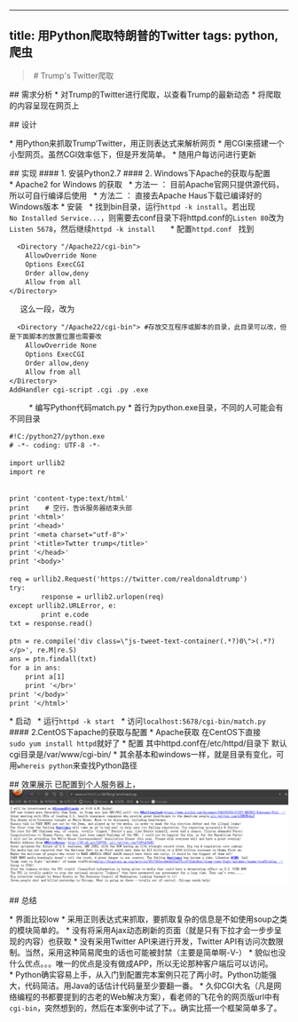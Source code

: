 -----------------------
title: 用Python爬取特朗普的Twitter
tags: python,爬虫
-----------------------

> # Trump's Twitter爬取

## 需求分析
* 对Trump的Twitter进行爬取，以查看Trump的最新动态
* 将爬取的内容呈现在网页上

## 设计

* 用Python来抓取Trump‘Twitter，用正则表达式来解析网页
* 用CGI来搭建一个小型网页。虽然CGI效率低下，但是开发简单。
* 随用户每访问进行更新

## 实现
#### 1. 安装Python2.7
#### 2. Windows下Apache的获取与配置
* Apache2 for Windows 的获取
  * 方法一 ： 目前Apache官网只提供源代码，所以可自行编译后使用
  * 方法二 ： 直接去Apache Haus下载已编译好的Windows版本
* 安装
  * 找到bin目录，运行`httpd -k install`。若出现`No Installed Service...`，则需要去conf目录下将httpd.conf的`Listen 80`改为`Listen 5678`，然后继续`httpd -k install`
  
  
* 配置`httpd.conf`
  找到
  
```
  <Directory "/Apache22/cgi-bin">
    AllowOverride None
    Options ExecCGI
    Order allow,deny
    Allow from all
</Directory>
```
  
  这么一段，改为
```
  <Directory "/Apache22/cgi-bin"> #存放交互程序或脚本的目录，此目录可以改，但是下面脚本的放置位置也需要改
    AllowOverride None
    Options ExecCGI
    Order allow,deny
    Allow from all
</Directory>
AddHandler cgi-script .cgi .py .exe
```
  
  
  
* 编写Python代码match.py
* 首行为python.exe目录，不同的人可能会有不同目录
  
```
#!C:/python27/python.exe
# -*- coding: UTF-8 -*-

import urllib2
import re


print 'content-type:text/html'
print    # 空行，告诉服务器结束头部
print '<html>'
print '<head>'
print '<meta charset="utf-8">'
print '<title>Twtter trump</title>'
print '</head>'
print '<body>'

req = urllib2.Request('https://twitter.com/realdonaldtrump')
try:
        response = urllib2.urlopen(req)
except urllib2.URLError, e:
        print e.code
txt = response.read()

ptn = re.compile('div class=\"js-tweet-text-container(.*?)0\">(.*?)</p>', re.M|re.S)
ans = ptn.findall(txt)
for a in ans:
    print a[1]
    print '</br>'
print '</body>'
print '</html>'

```

* 启动
  * 运行`httpd -k start`
  * 访问`localhost:5678/cgi-bin/match.py`
  
  
#### 2.CentOS下apache的获取与配置
* Apache获取
在CentOS下直接`sudo yum install httpd`就好了
* 配置
其中httpd.conf在/etc/httpd/目录下
默认cgi目录是/var/www/cgi-bin/
* 其余基本和windows一样，就是目录有变化，可用`whereis python`来查找Python路径

## 效果展示
已配置到个人服务器上，
![](https://github.com/Knife037/Images/blob/master/twitter_crawl.png?raw=true)

## 总结

* 界面比较low
* 采用正则表达式来抓取，要抓取复杂的信息是不如使用soup之类的模块简单的。
* 没有将采用Ajax动态刷新的页面（就是只有下拉才会一步步呈现的内容）也获取
* 没有采用Twitter API来进行开发，Twitter API有访问次数限制。当然，采用这种简易爬虫的话也可能被封禁（主要是简单啊-V-）
* 貌似也没什么优点。。。唯一的优点是没有做成APP，所以无论那种客户端后可以访问。
* Python确实容易上手，从入门到配置完本案例只花了两小时。Python功能强大，代码简洁。用Java的话估计代码量至少要翻一番。
* 久仰CGI大名（凡是网络编程的书都要提到的古老的Web解决方案），看老师的飞花令的网页版url中有`cgi-bin`，突然想到的，然后在本案例中试了下。。确实比搭一个框架简单多了。
